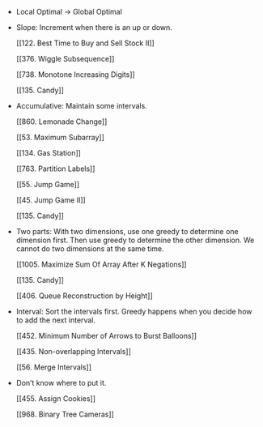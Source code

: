- Local Optimal → Global Optimal
- Slope: Increment when there is an up or down. 
    
    [[122. Best Time to Buy and Sell Stock II]]
    
    [[376. Wiggle Subsequence]]
    
    [[738. Monotone Increasing Digits]]
    
    [[135. Candy]]
    
- Accumulative: Maintain some intervals. 
    
    [[860. Lemonade Change]]
    
    [[53. Maximum Subarray]]
    
    [[134. Gas Station]]
    
    [[763. Partition Labels]]
    
    [[55. Jump Game]]
    
    [[45. Jump Game II]]
    
    [[135. Candy]]
    
- Two parts: With two dimensions, use one greedy to determine one dimension first. Then use greedy to determine the other dimension. We cannot do two dimensions at the same time. 
    
    [[1005. Maximize Sum Of Array After K Negations]]
    
    [[135. Candy]]
    
    [[406. Queue Reconstruction by Height]]
    
- Interval: Sort the intervals first. Greedy happens when you decide how to add the next interval. 
    
    [[452. Minimum Number of Arrows to Burst Balloons]]
    
    [[435. Non-overlapping Intervals]]
    
    [[56. Merge Intervals]]
    
- Don’t know where to put it.
    
    [[455. Assign Cookies]]
    
    [[968. Binary Tree Cameras]]